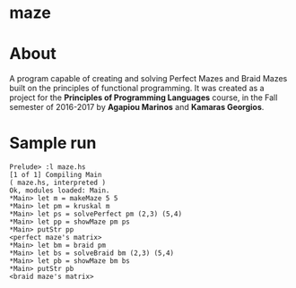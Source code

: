 # maze

# About

 A program capable of creating and solving Perfect Mazes and Braid Mazes built
 on the principles of functional programming. It was created as a project for
 the **Principles of Programming Languages** course, in the Fall semester of
 2016-2017 by **Agapiou Marinos** and **Kamaras Georgios**.

# Sample run

```
Prelude> :l maze.hs
[1 of 1] Compiling Main
( maze.hs, interpreted )
Ok, modules loaded: Main.
*Main> let m = makeMaze 5 5
*Main> let pm = kruskal m
*Main> let ps = solvePerfect pm (2,3) (5,4)
*Main> let pp = showMaze pm ps
*Main> putStr pp
<perfect maze's matrix>
*Main> let bm = braid pm
*Main> let bs = solveBraid bm (2,3) (5,4)
*Main> let pb = showMaze bm bs
*Main> putStr pb
<braid maze's matrix>
```
